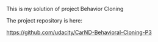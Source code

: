 This is my solution of project Behavior Cloning

The project repository is here:

https://github.com/udacity/CarND-Behavioral-Cloning-P3
